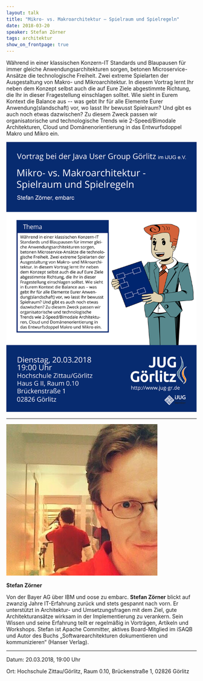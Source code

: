 ```yaml
---
layout: talk
title: "Mikro- vs. Makroarchitektur – Spielraum und Spielregeln"
date: 2018-03-20
speaker: Stefan Zörner
tags: architektur
show_on_frontpage: true
---
```


Während in einer klassischen Konzern-IT Standards und Blaupausen für immer gleiche Anwendungsarchitekturen sorgen, betonen Microservice-Ansätze die technologische Freiheit. Zwei extreme Spielarten der Ausgestaltung von Makro- und Mikroarchitektur. In diesem Vortrag lernt Ihr neben dem Konzept selbst auch die auf Eure Ziele abgestimmte Richtung, die Ihr in dieser Fragestellung einschlagen solltet. Wie sieht in Eurem Kontext die Balance aus -- was gebt Ihr für alle Elemente Eurer Anwendung(slandschaft) vor, wo lasst Ihr bewusst Spielraum? Und gibt es auch noch etwas dazwischen? Zu diesem Zweck passen wir organisatorische und technologische Trends wie 2-Speed/Bimodale Architekturen, Cloud und Domänenorientierung in das Entwurfsdoppel Makro und Mikro ein.

<img class="event-poster" src="/images/plakat_2018_03.png">

---
<div class="speaker-info">
  <div class="short-info">
    <img src="/images/stefan_zoerner.jpg">
    <p><strong>Stefan Zörner</strong></p>
  </div>
  <div class="description">
	Von der Bayer AG über IBM und oose zu embarc. <strong>Stefan Zörner</strong> blickt auf zwanzig Jahre IT-Erfahrung zurück und stets gespannt nach vorn. Er unterstützt in Architektur- und Umsetzungsfragen mit dem Ziel, gute Architekturansätze wirksam in der Implementierung zu verankern. Sein Wissen und seine Erfahrung teilt er regelmäßig in Vorträgen, Artikeln und Workshops. Stefan ist Apache Committer, aktives Board-Mitglied im iSAQB und Autor des Buchs „Softwarearchitekturen dokumentieren und kommunizieren“ (Hanser Verlag).
  </div>
</div>

---

Datum: 20.03.2018, 19:00 Uhr

Ort: Hochschule Zittau/Görlitz, Raum 0.10, Brückenstraße 1, 02826 Görlitz


